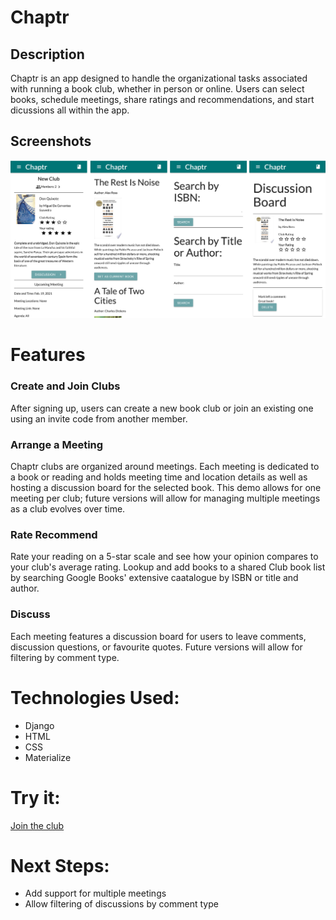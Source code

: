# Chaptr

## Description

Chaptr is an app designed to handle the organizational tasks associated with running a book club, whether in person or online. Users can select books, schedule meetings, share ratings and recommendations, and start dicussions all within the app.
 
##  Screenshots 
![](https://raw.githubusercontent.com/NicholasBoldt/Book-Club-App/main/chaptr-screencaps.png)


# Features
### Create and Join Clubs
After signing up, users can create a new book club or join an existing one using an invite code from another member.

### Arrange a Meeting
Chaptr clubs are organized around meetings. Each meeting is dedicated to a book or reading and holds meeting time and location details as well as hosting a discussion board for the selected book. This demo allows for one meeting per club; future versions will allow for managing multiple meetings as a club evolves over time.

### Rate Recommend
Rate your reading on a 5-star scale and see how your opinion compares to your club's average rating. Lookup and add books to a shared Club book list by searching Google Books' extensive caatalogue by ISBN or title and author.

### Discuss
Each meeting features a discussion board for users to leave comments, discussion questions, or favourite quotes. Future versions will allow for filtering by comment type.

#  Technologies Used: 
- Django 
- HTML 
- CSS
- Materialize

# Try it:
[Join the club](https://chaptr-bookclub-app.herokuapp.com)


# Next Steps: 
- Add support for multiple meetings
- Allow filtering of discussions by comment type
